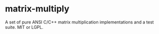 # matrix-multiply
A set of pure ANSI C/C++ matrix multiplication implementations and a test suite.  MIT or LGPL.
